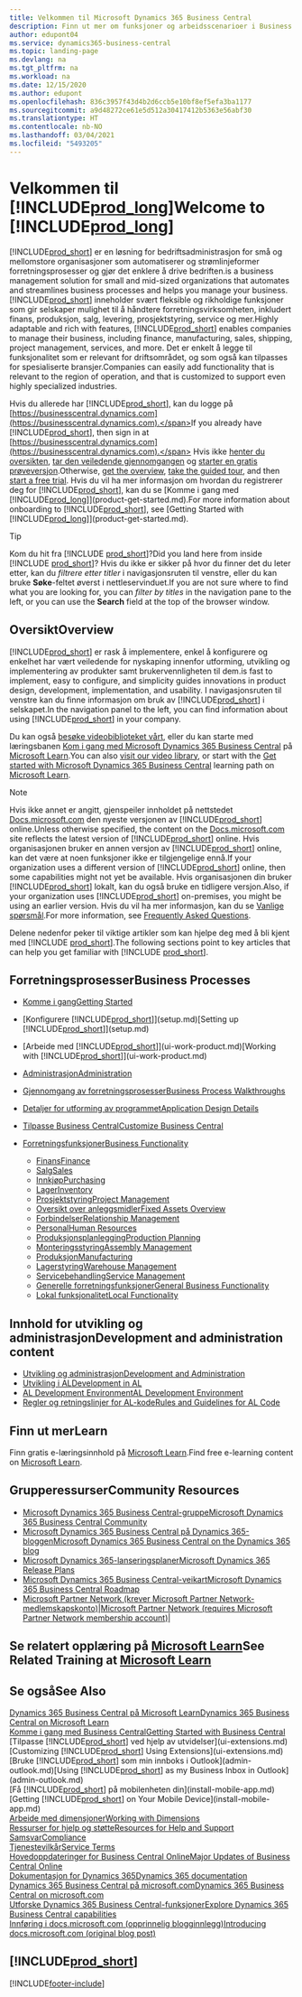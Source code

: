 ```yaml
---
title: Velkommen til Microsoft Dynamics 365 Business Central
description: Finn ut mer om funksjoner og arbeidsscenarioer i Business Central som hjelper selskaper med å administrere virksomheten, inkludert finans, produksjon, salg, levering, prosjektstyring, tjenester med mer.
author: edupont04
ms.service: dynamics365-business-central
ms.topic: landing-page
ms.devlang: na
ms.tgt_pltfrm: na
ms.workload: na
ms.date: 12/15/2020
ms.author: edupont
ms.openlocfilehash: 836c3957f43d4b2d6ccb5e10bf8ef5efa3ba1177
ms.sourcegitcommit: a9d48272ce61e5d512a30417412b5363e56abf30
ms.translationtype: HT
ms.contentlocale: nb-NO
ms.lasthandoff: 03/04/2021
ms.locfileid: "5493205"
---
```

# <a name="welcome-to-prod_long"></a><span data-ttu-id="fda9d-103">Velkommen til [!INCLUDE[prod_long](includes/prod_long.md)]</span><span class="sxs-lookup"><span data-stu-id="fda9d-103">Welcome to [!INCLUDE[prod_long](includes/prod_long.md)]</span></span>

[!INCLUDE[prod_short](includes/prod_short.md)] <span data-ttu-id="fda9d-104">er en løsning for bedriftsadministrasjon for små og mellomstore organisasjoner som automatiserer og strømlinjeformer forretningsprosesser og gjør det enklere å drive bedriften.</span><span class="sxs-lookup"><span data-stu-id="fda9d-104">is a business management solution for small and mid-sized organizations that automates and streamlines business processes and helps you manage your business.</span></span> <span data-ttu-id="fda9d-105">[!INCLUDE[prod_short](includes/prod_short.md)] inneholder svært fleksible og rikholdige funksjoner som gir selskaper mulighet til å håndtere forretningsvirksomheten, inkludert finans, produksjon, salg, levering, prosjektstyring, service og mer.</span><span class="sxs-lookup"><span data-stu-id="fda9d-105">Highly adaptable and rich with features, [!INCLUDE[prod_short](includes/prod_short.md)] enables companies to manage their business, including finance, manufacturing, sales, shipping, project management, services, and more.</span></span> <span data-ttu-id="fda9d-106">Det er enkelt å legge til funksjonalitet som er relevant for driftsområdet, og som også kan tilpasses for spesialiserte bransjer.</span><span class="sxs-lookup"><span data-stu-id="fda9d-106">Companies can easily add functionality that is relevant to the region of operation, and that is customized to support even highly specialized industries.</span></span>  

<span data-ttu-id="fda9d-107">Hvis du allerede har [!INCLUDE[prod_short](includes/prod_short.md)], kan du logge på [https://businesscentral.dynamics.com](https://businesscentral.dynamics.com).</span><span class="sxs-lookup"><span data-stu-id="fda9d-107">If you already have [!INCLUDE[prod_short](includes/prod_short.md)], then sign in at [https://businesscentral.dynamics.com](https://businesscentral.dynamics.com).</span></span> <span data-ttu-id="fda9d-108">Hvis ikke [henter du oversikten](https://dynamics.microsoft.com/business-central/overview/), [tar den veiledende gjennomgangen](https://dynamics.microsoft.com/en-us/guidedtour/dynamics/business-central/1/1) og [starter en gratis prøveversjon](https://go.microsoft.com/fwlink/?linkid=847861).</span><span class="sxs-lookup"><span data-stu-id="fda9d-108">Otherwise, [get the overview](https://dynamics.microsoft.com/business-central/overview/),  [take the guided tour](https://dynamics.microsoft.com/en-us/guidedtour/dynamics/business-central/1/1), and then [start a free trial](https://go.microsoft.com/fwlink/?linkid=847861).</span></span> <span data-ttu-id="fda9d-109">Hvis du vil ha mer informasjon om hvordan du registrerer deg for [!INCLUDE[prod_short](includes/prod_short.md)], kan du se [Komme i gang med [!INCLUDE[prod_long](includes/prod_long.md)]](product-get-started.md).</span><span class="sxs-lookup"><span data-stu-id="fda9d-109">For more information about onboarding to [!INCLUDE[prod_short](includes/prod_short.md)], see [Getting Started with [!INCLUDE[prod_long](includes/prod_long.md)]](product-get-started.md).</span></span>  

> [!TIP]
> <span data-ttu-id="fda9d-110">Kom du hit fra [!INCLUDE [prod_short](includes/prod_short.md)]?</span><span class="sxs-lookup"><span data-stu-id="fda9d-110">Did you land here from inside [!INCLUDE [prod_short](includes/prod_short.md)]?</span></span> <span data-ttu-id="fda9d-111">Hvis du ikke er sikker på hvor du finner det du leter etter, kan du *filtrere etter titler* i navigasjonsruten til venstre, eller du kan bruke **Søke**-feltet øverst i nettleservinduet.</span><span class="sxs-lookup"><span data-stu-id="fda9d-111">If you are not sure where to find what you are looking for, you can *filter by titles* in the navigation pane to the left, or you can use the **Search** field at the top of the browser window.</span></span>

## <a name="overview"></a><span data-ttu-id="fda9d-112">Oversikt</span><span class="sxs-lookup"><span data-stu-id="fda9d-112">Overview</span></span>

[!INCLUDE[prod_short](includes/prod_short.md)] <span data-ttu-id="fda9d-113">er rask å implementere, enkel å konfigurere og enkelhet har vært veiledende for nyskaping innenfor utforming, utvikling og implementering av produkter samt brukervennligheten til dem.</span><span class="sxs-lookup"><span data-stu-id="fda9d-113">is fast to implement, easy to configure, and simplicity guides innovations in product design, development, implementation, and usability.</span></span> <span data-ttu-id="fda9d-114">I navigasjonsruten til venstre kan du finne informasjon om bruk av [!INCLUDE[prod_short](includes/prod_short.md)] i selskapet.</span><span class="sxs-lookup"><span data-stu-id="fda9d-114">In the navigation panel to the left, you can find information about using [!INCLUDE[prod_short](includes/prod_short.md)] in your company.</span></span>  

<span data-ttu-id="fda9d-115">Du kan også [besøke videobiblioteket vårt](across-videos.md), eller du kan starte med læringsbanen [Kom i gang med Microsoft Dynamics 365 Business Central](/learn/paths/get-started-dynamics-365-business-central/) på [Microsoft Learn](/learn/dynamics365/business-central?WT.mc_id=dyn365bc_landingpage-docs).</span><span class="sxs-lookup"><span data-stu-id="fda9d-115">You can also [visit our video library](across-videos.md), or start with the [Get started with Microsoft Dynamics 365 Business Central](/learn/paths/get-started-dynamics-365-business-central/) learning path on [Microsoft Learn](/learn/dynamics365/business-central?WT.mc_id=dyn365bc_landingpage-docs).</span></span>  

> [!NOTE]
> <span data-ttu-id="fda9d-116">Hvis ikke annet er angitt, gjenspeiler innholdet på nettstedet [Docs.microsoft.com](https://docs.microsoft.com/dynamics365/business-central/) den nyeste versjonen av [!INCLUDE[prod_short](includes/prod_short.md)] online.</span><span class="sxs-lookup"><span data-stu-id="fda9d-116">Unless otherwise specified, the content on the [Docs.microsoft.com](https://docs.microsoft.com/dynamics365/business-central/) site reflects the latest version of [!INCLUDE[prod_short](includes/prod_short.md)] online.</span></span> <span data-ttu-id="fda9d-117">Hvis organisasjonen bruker en annen versjon av [!INCLUDE[prod_short](includes/prod_short.md)] online, kan det være at noen funksjoner ikke er tilgjengelige ennå.</span><span class="sxs-lookup"><span data-stu-id="fda9d-117">If your organization uses a different version of [!INCLUDE[prod_short](includes/prod_short.md)] online, then some capabilities might not yet be available.</span></span> <span data-ttu-id="fda9d-118">Hvis organisasjonen din bruker [!INCLUDE[prod_short](includes/prod_short.md)] lokalt, kan du også bruke en tidligere versjon.</span><span class="sxs-lookup"><span data-stu-id="fda9d-118">Also, if your organization uses [!INCLUDE[prod_short](includes/prod_short.md)] on-premises, you might be using an earlier version.</span></span> <span data-ttu-id="fda9d-119">Hvis du vil ha mer informasjon, kan du se [Vanlige spørsmål](across-faq.md).</span><span class="sxs-lookup"><span data-stu-id="fda9d-119">For more information, see [Frequently Asked Questions](across-faq.md).</span></span>

<span data-ttu-id="fda9d-120">Delene nedenfor peker til viktige artikler som kan hjelpe deg med å bli kjent med [!INCLUDE [prod_short](includes/prod_short.md)].</span><span class="sxs-lookup"><span data-stu-id="fda9d-120">The following sections point to key articles that can help you get familiar with [!INCLUDE [prod_short](includes/prod_short.md)].</span></span>  

## <a name="business-processes"></a><span data-ttu-id="fda9d-121">Forretningsprosesser</span><span class="sxs-lookup"><span data-stu-id="fda9d-121">Business Processes</span></span>

- [<span data-ttu-id="fda9d-122">Komme i gang</span><span class="sxs-lookup"><span data-stu-id="fda9d-122">Getting Started</span></span>](product-get-started.md)
- <span data-ttu-id="fda9d-123">[Konfigurere [!INCLUDE[prod_short](includes/prod_short.md)]](setup.md)</span><span class="sxs-lookup"><span data-stu-id="fda9d-123">[Setting up [!INCLUDE[prod_short](includes/prod_short.md)]](setup.md)</span></span>
- <span data-ttu-id="fda9d-124">[Arbeide med [!INCLUDE[prod_short](includes/prod_short.md)]](ui-work-product.md)</span><span class="sxs-lookup"><span data-stu-id="fda9d-124">[Working with [!INCLUDE[prod_short](includes/prod_short.md)]](ui-work-product.md)</span></span>
- [<span data-ttu-id="fda9d-125">Administrasjon</span><span class="sxs-lookup"><span data-stu-id="fda9d-125">Administration</span></span>](admin-setup-and-administration.md)
- [<span data-ttu-id="fda9d-126">Gjennomgang av forretningsprosesser</span><span class="sxs-lookup"><span data-stu-id="fda9d-126">Business Process Walkthroughs</span></span>](walkthrough-business-process-walkthroughs.md)
- [<span data-ttu-id="fda9d-127">Detaljer for utforming av programmet</span><span class="sxs-lookup"><span data-stu-id="fda9d-127">Application Design Details</span></span>](design-details-application-design.md)
- [<span data-ttu-id="fda9d-128">Tilpasse Business Central</span><span class="sxs-lookup"><span data-stu-id="fda9d-128">Customize Business Central</span></span>](ui-customizing-overview.md)
- [<span data-ttu-id="fda9d-129">Forretningsfunksjoner</span><span class="sxs-lookup"><span data-stu-id="fda9d-129">Business Functionality</span></span>](across-business-functionality.md)

  - [<span data-ttu-id="fda9d-130">Finans</span><span class="sxs-lookup"><span data-stu-id="fda9d-130">Finance</span></span>](finance.md)
  - [<span data-ttu-id="fda9d-131">Salg</span><span class="sxs-lookup"><span data-stu-id="fda9d-131">Sales</span></span>](sales-manage-sales.md)
  - [<span data-ttu-id="fda9d-132">Innkjøp</span><span class="sxs-lookup"><span data-stu-id="fda9d-132">Purchasing</span></span>](purchasing-manage-purchasing.md)
  - [<span data-ttu-id="fda9d-133">Lager</span><span class="sxs-lookup"><span data-stu-id="fda9d-133">Inventory</span></span>](inventory-manage-inventory.md)
  - [<span data-ttu-id="fda9d-134">Prosjektstyring</span><span class="sxs-lookup"><span data-stu-id="fda9d-134">Project Management</span></span>](projects-manage-projects.md)
  - [<span data-ttu-id="fda9d-135">Oversikt over anleggsmidler</span><span class="sxs-lookup"><span data-stu-id="fda9d-135">Fixed Assets Overview</span></span>](fa-manage.md)
  - [<span data-ttu-id="fda9d-136">Forbindelser</span><span class="sxs-lookup"><span data-stu-id="fda9d-136">Relationship Management</span></span>](marketing-relationship-management.md)
  - [<span data-ttu-id="fda9d-137">Personal</span><span class="sxs-lookup"><span data-stu-id="fda9d-137">Human Resources</span></span>](hr-manage-human-resources.md)
  - [<span data-ttu-id="fda9d-138">Produksjonsplanlegging</span><span class="sxs-lookup"><span data-stu-id="fda9d-138">Production Planning</span></span>](production-planning.md)
  - [<span data-ttu-id="fda9d-139">Monteringsstyring</span><span class="sxs-lookup"><span data-stu-id="fda9d-139">Assembly Management</span></span>](assembly-assemble-items.md)
  - [<span data-ttu-id="fda9d-140">Produksjon</span><span class="sxs-lookup"><span data-stu-id="fda9d-140">Manufacturing</span></span>](production-manage-manufacturing.md)
  - [<span data-ttu-id="fda9d-141">Lagerstyring</span><span class="sxs-lookup"><span data-stu-id="fda9d-141">Warehouse Management</span></span>](warehouse-manage-warehouse.md)
  - [<span data-ttu-id="fda9d-142">Servicebehandling</span><span class="sxs-lookup"><span data-stu-id="fda9d-142">Service Management</span></span>](service-service.md)
  - [<span data-ttu-id="fda9d-143">Generelle forretningsfunksjoner</span><span class="sxs-lookup"><span data-stu-id="fda9d-143">General Business Functionality</span></span>](ui-across-business-areas.md)
  - [<span data-ttu-id="fda9d-144">Lokal funksjonalitet</span><span class="sxs-lookup"><span data-stu-id="fda9d-144">Local Functionality</span></span>](about-localization.md)

## <a name="development-and-administration-content"></a><span data-ttu-id="fda9d-145">Innhold for utvikling og administrasjon</span><span class="sxs-lookup"><span data-stu-id="fda9d-145">Development and administration content</span></span>

- [<span data-ttu-id="fda9d-146">Utvikling og administrasjon</span><span class="sxs-lookup"><span data-stu-id="fda9d-146">Development and Administration</span></span>](/dynamics365/business-central/dev-itpro/index)
- [<span data-ttu-id="fda9d-147">Utvikling i AL</span><span class="sxs-lookup"><span data-stu-id="fda9d-147">Development in AL</span></span>](/dynamics365/business-central/dev-itpro/developer/devenv-dev-overview)
- [<span data-ttu-id="fda9d-148">AL Development Environment</span><span class="sxs-lookup"><span data-stu-id="fda9d-148">AL Development Environment</span></span>](/dynamics365/business-central/dev-itpro/developer/devenv-reference-overview)
- [<span data-ttu-id="fda9d-149">Regler og retningslinjer for AL-kode</span><span class="sxs-lookup"><span data-stu-id="fda9d-149">Rules and Guidelines for AL Code</span></span>](/dynamics365/business-central/dev-itpro/compliance/apptest-overview)

## <a name="learn"></a><span data-ttu-id="fda9d-150">Finn ut mer</span><span class="sxs-lookup"><span data-stu-id="fda9d-150">Learn</span></span>

<span data-ttu-id="fda9d-151">Finn gratis e-læringsinnhold på [Microsoft Learn](/learn/dynamics365/business-central?WT.mc_id=dyn365bc_landingpage-docs).</span><span class="sxs-lookup"><span data-stu-id="fda9d-151">Find free e-learning content on [Microsoft Learn](/learn/dynamics365/business-central?WT.mc_id=dyn365bc_landingpage-docs).</span></span>  

## <a name="community-resources"></a><span data-ttu-id="fda9d-152">Grupperessurser</span><span class="sxs-lookup"><span data-stu-id="fda9d-152">Community Resources</span></span>

- [<span data-ttu-id="fda9d-153">Microsoft Dynamics 365 Business Central-gruppe</span><span class="sxs-lookup"><span data-stu-id="fda9d-153">Microsoft Dynamics 365 Business Central Community</span></span>](https://community.dynamics.com/business)
- [<span data-ttu-id="fda9d-154">Microsoft Dynamics 365 Business Central på Dynamics 365-bloggen</span><span class="sxs-lookup"><span data-stu-id="fda9d-154">Microsoft Dynamics 365 Business Central on the Dynamics 365 blog</span></span>](https://cloudblogs.microsoft.com/dynamics365/it/product/business-central/)
- [<span data-ttu-id="fda9d-155">Microsoft Dynamics 365-lanseringsplaner</span><span class="sxs-lookup"><span data-stu-id="fda9d-155">Microsoft Dynamics 365 Release Plans</span></span>](https://go.microsoft.com/fwlink/?linkid=2047422)
- [<span data-ttu-id="fda9d-156">Microsoft Dynamics 365 Business Central-veikart</span><span class="sxs-lookup"><span data-stu-id="fda9d-156">Microsoft Dynamics 365 Business Central Roadmap</span></span>](https://dynamics.microsoft.com/roadmap/business-central/)
- <span data-ttu-id="fda9d-157">[Microsoft Partner Network \(krever Microsoft Partner Network-medlemskapskonto\)](https://mspartner.microsoft.com/en/us/windows/index.aspx)|</span><span class="sxs-lookup"><span data-stu-id="fda9d-157">[Microsoft Partner Network \(requires Microsoft Partner Network membership account\)](https://mspartner.microsoft.com/en/us/windows/index.aspx)|</span></span>  

## <a name="see-related-training-at-microsoft-learn"></a><span data-ttu-id="fda9d-158">Se relatert opplæring på [Microsoft Learn](/learn/dynamics365/business-central?WT.mc_id=dyn365bc_landingpage-docs)</span><span class="sxs-lookup"><span data-stu-id="fda9d-158">See Related Training at [Microsoft Learn](/learn/dynamics365/business-central?WT.mc_id=dyn365bc_landingpage-docs)</span></span>

## <a name="see-also"></a><span data-ttu-id="fda9d-159">Se også</span><span class="sxs-lookup"><span data-stu-id="fda9d-159">See Also</span></span>

[<span data-ttu-id="fda9d-160">Dynamics 365 Business Central på Microsoft Learn</span><span class="sxs-lookup"><span data-stu-id="fda9d-160">Dynamics 365 Business Central on Microsoft Learn</span></span>](/learn/dynamics365/business-central?WT.mc_id=dyn365bc_landingpage-docs)  
[<span data-ttu-id="fda9d-161">Komme i gang med Business Central</span><span class="sxs-lookup"><span data-stu-id="fda9d-161">Getting Started with Business Central</span></span>](product-get-started.md)  
<span data-ttu-id="fda9d-162">[Tilpasse [!INCLUDE[prod_short](includes/prod_short.md)] ved hjelp av utvidelser](ui-extensions.md)</span><span class="sxs-lookup"><span data-stu-id="fda9d-162">[Customizing [!INCLUDE[prod_short](includes/prod_short.md)] Using Extensions](ui-extensions.md)</span></span>  
<span data-ttu-id="fda9d-163">[Bruke [!INCLUDE[prod_short](includes/prod_short.md)] som min innboks i Outlook](admin-outlook.md)</span><span class="sxs-lookup"><span data-stu-id="fda9d-163">[Using [!INCLUDE[prod_short](includes/prod_short.md)] as my Business Inbox in Outlook](admin-outlook.md)</span></span>  
<span data-ttu-id="fda9d-164">[Få [!INCLUDE[prod_short](includes/prod_short.md)] på mobilenheten din](install-mobile-app.md)</span><span class="sxs-lookup"><span data-stu-id="fda9d-164">[Getting [!INCLUDE[prod_short](includes/prod_short.md)] on Your Mobile Device](install-mobile-app.md)</span></span>  
[<span data-ttu-id="fda9d-165">Arbeide med dimensjoner</span><span class="sxs-lookup"><span data-stu-id="fda9d-165">Working with Dimensions</span></span>](finance-dimensions.md)  
[<span data-ttu-id="fda9d-166">Ressurser for hjelp og støtte</span><span class="sxs-lookup"><span data-stu-id="fda9d-166">Resources for Help and Support</span></span>](product-help-and-support.md)  
[<span data-ttu-id="fda9d-167">Samsvar</span><span class="sxs-lookup"><span data-stu-id="fda9d-167">Compliance</span></span>](compliance/compliance-overview.md)  
[<span data-ttu-id="fda9d-168">Tjenestevilkår</span><span class="sxs-lookup"><span data-stu-id="fda9d-168">Service Terms</span></span>](compliance/compliance-service-compliance.md#service-terms)  
[<span data-ttu-id="fda9d-169">Hovedoppdateringer for Business Central Online</span><span class="sxs-lookup"><span data-stu-id="fda9d-169">Major Updates of Business Central Online</span></span>](/dynamics365/business-central/dev-itpro/administration/update-rollout-timelime)  
[<span data-ttu-id="fda9d-170">Dokumentasjon for Dynamics 365</span><span class="sxs-lookup"><span data-stu-id="fda9d-170">Dynamics 365 documentation</span></span>](/dynamics365/)  
[<span data-ttu-id="fda9d-171">Dynamics 365 Business Central på microsoft.com</span><span class="sxs-lookup"><span data-stu-id="fda9d-171">Dynamics 365 Business Central on microsoft.com</span></span>](https://dynamics.microsoft.com/business-central/overview/)  
[<span data-ttu-id="fda9d-172">Utforske Dynamics 365 Business Central-funksjoner</span><span class="sxs-lookup"><span data-stu-id="fda9d-172">Explore Dynamics 365 Business Central capabilities</span></span>](https://dynamics.microsoft.com/business-central/capabilities/)  
[<span data-ttu-id="fda9d-173">Innføring i docs.microsoft.com (opprinnelig blogginnlegg)</span><span class="sxs-lookup"><span data-stu-id="fda9d-173">Introducing docs.microsoft.com (original blog post)</span></span>](https://docs.microsoft.com/teamblog/introducing-docs-microsoft-com)  

## [!INCLUDE[prod_short](includes/free_trial_md.md)]


[!INCLUDE[footer-include](includes/footer-banner.md)]